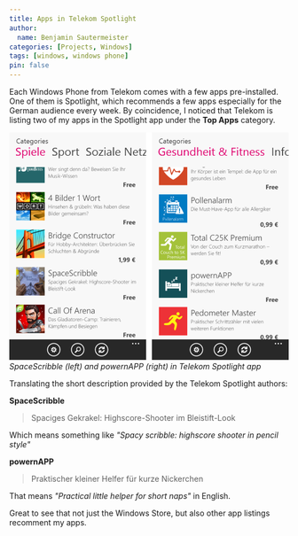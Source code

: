 ```yaml
---
title: Apps in Telekom Spotlight 
author:
  name: Benjamin Sautermeister
categories: [Projects, Windows]
tags: [windows, windows phone]
pin: false
---
```


Each Windows Phone from Telekom comes with a few apps pre-installed. One of them is Spotlight, which recommends
a few apps especially for the German audience every week. By coincidence, I noticed that Telekom is listing
two of my apps in the Spotlight app under the **Top Apps** category.

![Telekom Spotlight](/assets/img/posts/2014/telekom-spotlight.png)
_SpaceScribble (left) and powernAPP (right) in Telekom Spotlight app_

Translating the short description provided by the Telekom Spotlight authors:

**SpaceScribble**

> Spaciges Gekrakel: Highscore-Shooter im Bleistift-Look

Which means something like _"Spacy scribble: highscore shooter in pencil style"_

**powernAPP**

> Praktischer kleiner Helfer für kurze Nickerchen

That means _"Practical little helper for short naps"_ in English.

Great to see that not just the Windows Store, but also other app listings recomment my apps.
